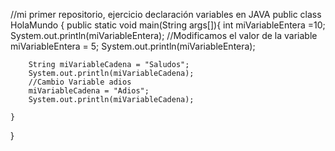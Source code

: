 //mi primer repositorio, ejercicio declaración variables en JAVA
public class HolaMundo {
    public static void main(String args[]){
        int miVariableEntera =10;
        System.out.println(miVariableEntera);
        //Modificamos el valor de la variable
        miVariableEntera = 5;
        System.out.println(miVariableEntera);
        
        String miVariableCadena = "Saludos";
        System.out.println(miVariableCadena);
        //Cambio Variable adios
        miVariableCadena = "Adios";
        System.out.println(miVariableCadena);
        
    }    
}
